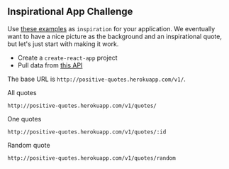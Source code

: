 ## Inspirational App Challenge

Use [these examples](https://www.google.com/search?biw=840&bih=848&tbm=isch&sa=1&ei=WJkyXLKeO9DT-Qaq-aPgCA&q=inspirational+quotes&oq=inspirational+quotes&gs_l=img.3..0i67j0l9.2201.5428..5537...0.0..0.252.1410.0j4j3......0....1..gws-wiz-img.byTmQqeBhuY) as `inspiration` for your application. We eventually want to have a nice picture as the background and an inspirational quote, but let's just start with making it work.

- Create a `create-react-app` project
- Pull data from [this API](https://app.swaggerhub.com/apis/Ren/positive-quotes-api/1.0.0)

The base URL is `http://positive-quotes.herokuapp.com/v1/`.

All quotes

```
http://positive-quotes.herokuapp.com/v1/quotes/
```

One quotes

```
http://positive-quotes.herokuapp.com/v1/quotes/:id
```

Random quote

```
http://positive-quotes.herokuapp.com/v1/quotes/random